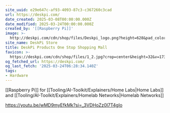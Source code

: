 ```yaml
---
site_uuid: e29e647c-af93-4093-87c3-c367260c3cad
url: https://deskpi.com/
date_created: 2025-03-08T00:00:00.000Z
date_modified: 2025-03-24T00:00:00.000Z
created_by: '[[Raspberry Pi]]'
image: >-
  http://deskpi.com/cdn/shop/files/Deskpi_logo.png?height=628&pad_color=ffffff&v=1732079613&width=1200
site_name: DeskPi Store
title: DeskPi Products One Stop Shopping Mall
favicon: >-
  https://deskpi.com/cdn/shop/files/1_2.jpg?crop=center&height=32&v=1733901884&width=32
og_fetched_url: https://deskpi.com/
og_last_fetch: '2025-03-24T06:28:34.140Z'
tags:
- Hardware
---
```


[[Raspberry Pi]] for [[Tooling/AI-Toolkit/Explainers/Home Labs|Home Labs]] and [[Tooling/AI-Toolkit/Explainers/Homelab Networks|Homelab Networks]]

https://youtu.be/wMD9myEfkMk?si=_3VDHoZz0I7T4gIo